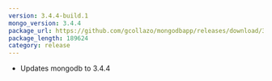 ```yaml
---
version: 3.4.4-build.1
mongo_version: 3.4.4
package_url: https://github.com/gcollazo/mongodbapp/releases/download/3.4.4-build.1/MongoDB.zip
package_length: 189624
category: release
---
```


- Updates mongodb to 3.4.4

